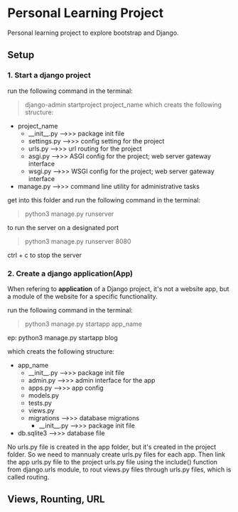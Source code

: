 # Personal Learning Project

Personal learning project to explore bootstrap and Django.

## Setup

### 1. Start a django project

run the following command in the terminal:
> django-admin startproject project_name
which creats the following structure:
* project_name
    * \_\_init__.py -->>> package init file
    * settings.py -->>> config setting for the project
    * urls.py -->>> url routing for the project
    * asgi.py -->>> ASGI config for the project; web server gateway interface
    * wsgi.py -->>> WSGI config for the project; web server gateway interface
* manage.py -->>> command line utility for administrative tasks

get into this folder and run the following command in the terminal:

> python3 manage.py runserver 

to run the server on a designated port 
> python3 manage.py runserver 8080

ctrl + c to stop the server

### 2. Create a django application(App)

When refering to __application__ of a Django project, it's not a website app, but a module of the website for a specific functionality.

run the following command in the terminal:
> python3 manage.py startapp app_name

ep: python3 manage.py startapp blog

which creats the following structure:
* app_name
    * \_\_init__.py -->>> package init file
    * admin.py -->>> admin interface for the app
    * apps.py -->>> app config
    * models.py
    * tests.py
    * views.py
    * migrations -->>> database migrations
        * \_\_init__.py -->>> package init file
* db.sqlite3 -->>> database file

No urls.py file is created in the app folder, but it's created in the project folder. So we need to mannualy create urls.py files for each app.
Then link the app urls.py file to the project urls.py file using the include() function from django.urls module, to rout views.py files through urls.py files, which is called routing.

## Views, Rounting, URL


